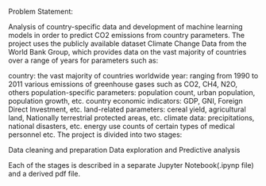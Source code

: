 Problem Statement:

Analysis of country-specific data and development of machine learning models in order to predict CO2 emissions from country parameters. The project uses the publicly available dataset Climate Change Data from the World Bank Group, which provides data on the vast majority of countries over a range of years for parameters such as:

country: the vast majority of countries worldwide
year: ranging from 1990 to 2011
various emissions of greenhouse gases such as CO2, CH4, N2O, others
population-specific parameters: population count, urban population, population growth, etc.
country economic indicators: GDP, GNI, Foreign Direct Investment, etc.
land-related parameters: cereal yield, agricultural land, Nationally terrestrial protected areas, etc.
climate data: precipitations, national disasters, etc.
energy use
counts of certain types of medical personnel
etc.
The project is divided into two stages:

Data cleaning and preparation
Data exploration and Predictive analysis

Each of the stages is described in a separate Jupyter Notebook(.ipynp file) and a derived pdf file.
